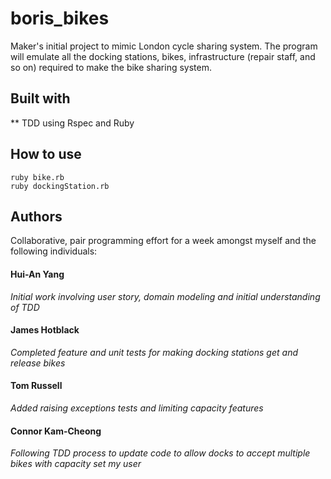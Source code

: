 # boris_bikes

Maker's initial project to mimic London cycle sharing system.
The program will emulate all the docking stations, bikes, infrastructure (repair staff, and so on) required to make the bike sharing system.

## Built with
** TDD using Rspec and Ruby

## How to use
```
ruby bike.rb
ruby dockingStation.rb
```

## Authors
Collaborative, pair programming effort for a week amongst myself and the following individuals:
#### Hui-An Yang 
*Initial work involving user story, domain modeling and initial understanding of TDD*
#### James Hotblack 
*Completed feature and unit tests for making docking stations get and release bikes*
#### Tom Russell
*Added raising exceptions tests and limiting capacity features*
#### Connor Kam-Cheong
*Following TDD process to update code to allow docks to accept multiple bikes with capacity set my user*
